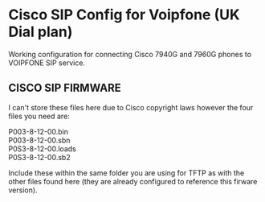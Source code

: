 # Cisco SIP Config for Voipfone (UK Dial plan) #
Working configuration for connecting Cisco 7940G and 7960G phones to VOIPFONE SIP service.

## CISCO SIP FIRMWARE ##
I can't store these files here due to Cisco copyright laws however the four files you need are:

P003-8-12-00.bin  
P003-8-12-00.sbn  
P0S3-8-12-00.loads  
P0S3-8-12-00.sb2  

Include these within the same folder you are using for TFTP as with the other files found here (they are already configured to reference this firware version).
